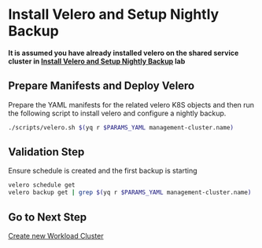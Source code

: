 # Install Velero and Setup Nightly Backup

**It is assumed you have already installed velero on the shared service cluster in [Install Velero and Setup Nightly Backup](docs/shared-services-cluster/9_velero_ssc.md) lab**

## Prepare Manifests and Deploy Velero

Prepare the YAML manifests for the related velero K8S objects and then run the following script to install velero and configure a nightly backup.

```bash
./scripts/velero.sh $(yq r $PARAMS_YAML management-cluster.name)
```

## Validation Step

Ensure schedule is created and the first backup is starting

```bash
velero schedule get
velero backup get | grep $(yq r $PARAMS_YAML management-cluster.name)
```

## Go to Next Step

[Create new Workload Cluster](../workload-cluster/01_install_tkg_and_components_wlc.md)